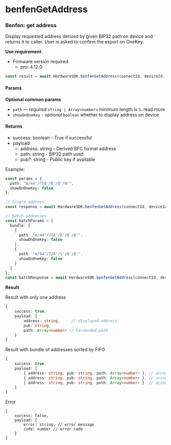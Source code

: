 # benfenGetAddress

### Benfen: get address

Display requested address derived by given BIP32 path on device and returns it to caller. User is asked to confirm the export on OneKey.

**Use requirement**

* Firmware version required
  * pro: 4.12.0

```typescript
const result = await HardwareSDK.benfenGetAddress(connectId, deviceId, params);
```

#### Params

**Optional common params**

* `path` — _required_ `string | Array<number>` minimum length is `3`. read more
* `showOnOneKey` - _optional_ `boolean` whether to display address on device

#### Returns

* success: boolean - True if successful
* payload:
  * address: string - Derived BFC format address
  * path: string - BIP32 path used
  * pub?: string - Public key if available

Example:

```typescript
const params = {
  path: "m/44'/728'/0'/0'/0'",
  showOnOneKey: false
};

// Single address
const response = await HardwareSDK.benfenGetAddress(connectId, deviceId, params);

// Batch addresses
const batchParams = {
  bundle: [
    {
      path: "m/44'/728'/0'/0'/0'",
      showOnOneKey: false
    },
    {
      path: "m/44'/728'/1'/0'/0'",
      showOnOneKey: false
    }
  ]
};
const batchResponse = await HardwareSDK.benfenGetAddress(connectId, deviceId, batchParams);
```

**Result**

Result with only one address

```typescript
{
    success: true,
    payload: {
        address: string,     // displayed address
        pub: string,
        path: Array<number> // hardended path
    }
}
```

Result with bundle of addresses sorted by FIFO

```typescript
{
    success: true,
    payload: [
        { address: string, pub: string, path: Array<number> }, // account 1
        { address: string, pub: string, path: Array<number> }, // account 2
        { address: string, pub: string, path: Array<number> }  // account 3
    ]
}
```

Error

```
{
    success: false,
    payload: {
        error: string, // error message
        code: number // error code
    }
}
```
